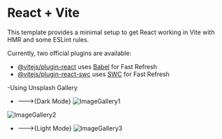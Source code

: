 # React + Vite

This template provides a minimal setup to get React working in Vite with HMR and some ESLint rules.

Currently, two official plugins are available:

- [@vitejs/plugin-react](https://github.com/vitejs/vite-plugin-react/blob/main/packages/plugin-react/README.md) uses [Babel](https://babeljs.io/) for Fast Refresh
- [@vitejs/plugin-react-swc](https://github.com/vitejs/vite-plugin-react-swc) uses [SWC](https://swc.rs/) for Fast Refresh

-Using Unsplash Gallery

- --->{Dark Mode}
![ImageGallery1](https://github.com/drick-infinity/Unsplash-Image-Gallery/assets/116994649/98cbc7d4-edce-4093-9768-33326ee2b297)


![ImageGallery2](https://github.com/drick-infinity/Unsplash-Image-Gallery/assets/116994649/d411083f-a5cf-4ee4-9840-c87d3ae8724d)

- --->{Light Mode}
![ImageGallery3](https://github.com/drick-infinity/Unsplash-Image-Gallery/assets/116994649/09e3c949-9a07-4309-8d2d-7d1cd8d8c614)
